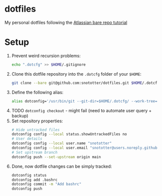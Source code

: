 # dotfiles
My personal dotfiles following the [Atlassian bare repo tutorial](https://www.atlassian.com/git/tutorials/dotfiles)

# Setup 
1. Prevent weird recursion problems:
   ```zsh
   echo ".dotcfg" >> $HOME/.gitignore
   ```
2. Clone this dotfile repository into the `.dotcfg` folder of your `$HOME`:
   ```zsh
   git clone --bare git@github.com:snototter/dotfiles.git $HOME/.dotcfg
   ```
3. Define the following alias:
   ```zsh
   alias dotconfig='/usr/bin/git --git-dir=$HOME/.dotcfg/ --work-tree=$HOME'
   ```
4. TODO `dotconfig checkout` - might fail (need to automate user query + backup)
5. Set repository properties:
   ```zsh
   # Hide untracked files
   dotconfig config --local status.showUntrackedFiles no
   # User details
   dotconfig config --local user.name "snototter"
   dotconfig config --local user.email "snototter@users.noreply.github.com"
   # Set upstream branch
   dotconfig push --set-upstream origin main
   ```
6. Done, now dotfile changes can be simply tracked:
   ```zsh
   dotconfig status
   dotconfig add .bashrc
   dotconfig commit -m "Add bashrc"
   dotconfig push
   ```

